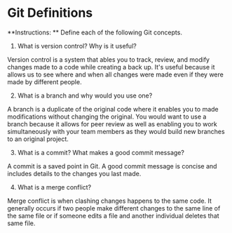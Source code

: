 # Git Definitions

**Instructions: ** Define each of the following Git concepts.

1. What is version control?  Why is it useful?

Version control is a system that ables you to track, review, and modify changes made to a code while creating a back up. It's useful because it allows us to see where and when all changes were made even if they were made by different people. 

2. What is a branch and why would you use one?

A branch is a duplicate of the original code where it enables you to made modifications without changing the original. You would want to use a branch because it allows for peer review as well as enabling you to work simultaneously with your team members as they would build new branches to an original project.

3. What is a commit? What makes a good commit message?

A commit is a saved point in Git. A good commit message is concise and includes details to the changes you last made. 

4. What is a merge conflict?

Merge conflict is when clashing changes happens to the same code. It generally occurs if two people make different changes to the same line of the same file or if someone edits a file and another individual deletes that same file. 